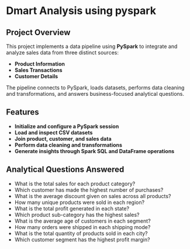 # Dmart Analysis using pyspark
## Project Overview
This project implements a data pipeline using **PySpark** to integrate and analyze sales data from three distinct sources:

- **Product Information**
- **Sales Transactions**
- **Customer Details**

The pipeline connects to PySpark, loads datasets, performs data cleaning and transformations, and answers business-focused analytical questions.

##  Features
- **Initialize and configure a PySpark session**
- **Load and inspect CSV datasets**
- **Join product, customer, and sales data**
- **Perform data cleaning and transformations**
- **Generate insights through Spark SQL and DataFrame operations**

## Analytical Questions Answered
- What is the total sales for each product category?
- Which customer has made the highest number of purchases?
- What is the average discount given on sales across all products?
- How many unique products were sold in each region?
- What is the total profit generated in each state?
- Which product sub-category has the highest sales?
- What is the average age of customers in each segment?
- How many orders were shipped in each shipping mode?
- What is the total quantity of products sold in each city?
- Which customer segment has the highest profit margin?
